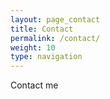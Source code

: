 ```yaml
---
layout: page_contact
title: Contact
permalink: /contact/
weight: 10
type: navigation
---
```

Contact me